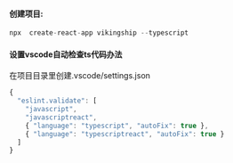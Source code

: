 #### 创建项目:
```js
npx  create-react-app vikingship --typescript
```
#### 设置vscode自动检查ts代码办法
在项目目录里创建.vscode/settings.json
```js
{
  "eslint.validate": [
    "javascript",
    "javascriptreact",
    { "language": "typescript", "autoFix": true },
    { "language": "typescriptreact", "autoFix": true }
  ]
}
```
